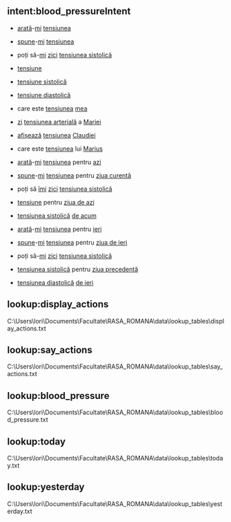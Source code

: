 ## intent:blood_pressureIntent
- [arată](display_actions)-[mi](target) [tensiunea](blood_pressure)
- [spune](say_actions)-[mi](target) [tensiunea](blood_pressure)
- poți să-[mi](target) [zici](say_actions) [tensiunea sistolică](blood_pressure)
- [tensiune](blood_pressure)
- [tensiune sistolică](blood_pressure)
- [tensiune diastolică](blood_pressure)
- care este [tensiunea](blood_pressure) [mea](target)
- [zi](say_actions) [tensiunea arterială](blood_pressure) a [Mariei](target)
- [afișează](display_actions) [tensiunea](blood_pressure) [Claudiei](target)
- care este [tensiunea](blood_pressure) lui [Marius](target)

- [arată](display_actions)-[mi](target) [tensiunea](blood_pressure) pentru [azi](today)
- [spune](say_actions)-[mi](target) [tensiunea](blood_pressure) pentru [ziua curentă](today)
- poți să [îmi](target) [zici](say_actions) [tensiunea sistolică](blood_pressure)
- [tensiune](blood_pressure) pentru [ziua de azi](today)
- [tensiunea sistolică](blood_pressure) [de acum](today)

- [arată](display_actions)-[mi](target) [tensiunea](blood_pressure) pentru [ieri](yesterday)
- [spune](say_actions)-[mi](target) [tensiunea](blood_pressure) pentru [ziua de ieri](yesterday)
- poți să-[mi](target) [zici](say_actions) [tensiunea sistolică](blood_pressure)
- [tensiunea sistolică](blood_pressure) pentru [ziua precedentă](yesterday)
- [tensiunea diastolică](blood_pressure) [de ieri](yesterday)

## lookup:display_actions
C:\Users\lori\Documents\Facultate\RASA_ROMANA\data\lookup_tables\display_actions.txt
## lookup:say_actions
C:\Users\lori\Documents\Facultate\RASA_ROMANA\data\lookup_tables\say_actions.txt
## lookup:blood_pressure
C:\Users\lori\Documents\Facultate\RASA_ROMANA\data\lookup_tables\blood_pressure.txt
## lookup:today
C:\Users\lori\Documents\Facultate\RASA_ROMANA\data\lookup_tables\today.txt
## lookup:yesterday
C:\Users\lori\Documents\Facultate\RASA_ROMANA\data\lookup_tables\yesterday.txt
